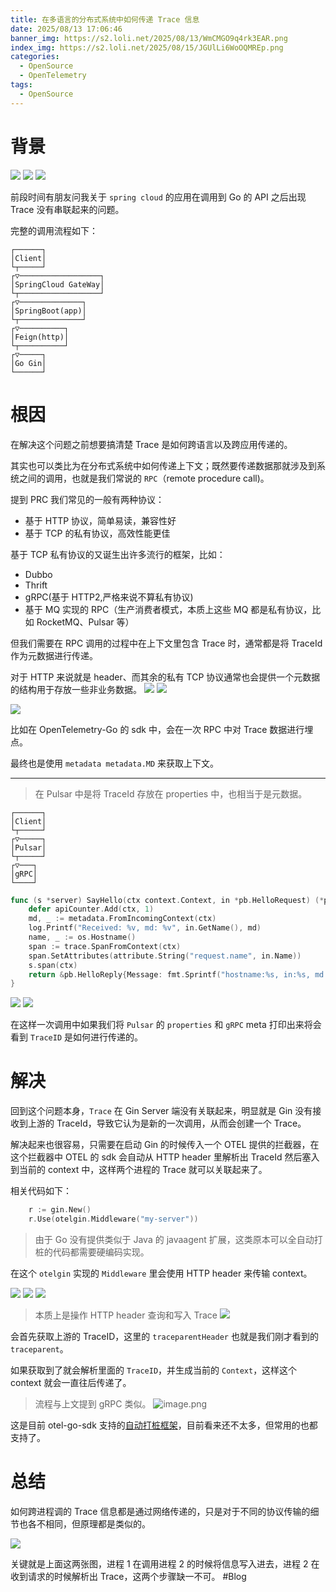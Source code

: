 ```yaml
---
title: 在多语言的分布式系统中如何传递 Trace 信息
date: 2025/08/13 17:06:46
banner_img: https://s2.loli.net/2025/08/13/WmCMGO9q4rk3EAR.png
index_img: https://s2.loli.net/2025/08/15/JGUlLi6WoOQMREp.png
categories:
  - OpenSource
  - OpenTelemetry
tags:
  - OpenSource
---
```

# 背景

![](https://s2.loli.net/2025/08/12/Q5fC3TugZ9dRvie.png)
![](https://s2.loli.net/2025/08/12/pczbVE7qHTaOXLk.png)
![](https://s2.loli.net/2025/08/12/XO2tqwaUPTGhvMI.png)

前段时间有朋友问我关于 `spring cloud` 的应用在调用到 Go 的 API 之后出现 Trace 没有串联起来的问题。

完整的调用流程如下：

```
┌──────┐             
│Client│             
└┬─────┘             
┌▽──────────────────┐
│SpringCloud GateWay│
└┬──────────────────┘
┌▽──────────────┐    
│SpringBoot(app)│    
└┬──────────────┘    
┌▽──────────┐        
│Feign(http)│        
└┬──────────┘        
┌▽─────┐             
│Go Gin│             
└──────┘             
```

<!--more-->
# 根因

在解决这个问题之前想要搞清楚 Trace 是如何跨语言以及跨应用传递的。

其实也可以类比为在分布式系统中如何传递上下文；既然要传递数据那就涉及到系统之间的调用，也就是我们常说的 `RPC`（remote procedure call)。

提到 PRC 我们常见的一般有两种协议：
- 基于 HTTP 协议，简单易读，兼容性好
- 基于 TCP 的私有协议，高效性能更佳


基于 TCP 私有协议的又诞生出许多流行的框架，比如：
- Dubbo
- Thrift
- gRPC(基于 HTTP2,严格来说不算私有协议)
- 基于 MQ 实现的 RPC（生产消费者模式，本质上这些 MQ 都是私有协议，比如 RocketMQ、Pulsar 等）


但我们需要在 RPC 调用的过程中在上下文里包含 Trace 时，通常都是将 TraceId 作为元数据进行传递。

对于 HTTP 来说就是 header、而其余的私有 TCP 协议通常也会提供一个元数据的结构用于存放一些非业务数据。
![](https://s2.loli.net/2025/08/13/WmCMGO9q4rk3EAR.png)
![](https://s2.loli.net/2025/08/13/VCfuBXTWQ9KSjFq.png)

![](https://s2.loli.net/2025/08/13/SsItGoNAjKOdYeX.png)

比如在 OpenTelemetry-Go 的 sdk 中，会在一次 RPC 中对 Trace 数据进行埋点。

最终也是使用 `metadata metadata.MD` 来获取上下文。


---

> 在 Pulsar 中是将 TraceId 存放在 properties 中，也相当于是元数据。

```
┌──────┐
│Client│
└┬─────┘
┌▽─────┐
│Pulsar│
└┬─────┘
┌▽───┐  
│gRPC│  
└────┘  
```


```go
func (s *server) SayHello(ctx context.Context, in *pb.HelloRequest) (*pb.HelloReply, error) {  
    defer apiCounter.Add(ctx, 1)  
    md, _ := metadata.FromIncomingContext(ctx)  
    log.Printf("Received: %v, md: %v", in.GetName(), md)  
    name, _ := os.Hostname()  
    span := trace.SpanFromContext(ctx)  
    span.SetAttributes(attribute.String("request.name", in.Name))  
    s.span(ctx)  
    return &pb.HelloReply{Message: fmt.Sprintf("hostname:%s, in:%s, md:%v", name, in.Name, md)}, nil  
}
```

![](https://s2.loli.net/2025/08/13/3slym1JNSuUIaMv.png)
![](https://s2.loli.net/2025/08/13/Bo9jh4Y2Xk7UiRL.png)

在这样一次调用中如果我们将 `Pulsar` 的 `properties` 和 `gRPC` meta 打印出来将会看到 `TraceID` 是如何进行传递的。
# 解决

回到这个问题本身，`Trace` 在 Gin Server 端没有关联起来，明显就是 Gin 没有接收到上游的 TraceId，导致它认为是新的一次调用，从而会创建一个 Trace。

解决起来也很容易，只需要在启动 Gin 的时候传入一个 OTEL 提供的拦截器，在这个拦截器中 OTEL 的 sdk 会自动从 HTTP header 里解析出 TraceId 然后塞入到当前的 context 中，这样两个进程的 Trace 就可以关联起来了。

相关代码如下：

```go
	r := gin.New()
	r.Use(otelgin.Middleware("my-server"))
```

> 由于 Go 没有提供类似于 Java 的 javaagent 扩展，这类原本可以全自动打桩的代码都需要硬编码实现。


在这个 `otelgin` 实现的 `Middleware` 里会使用 HTTP header 来传输 context。

![](https://s2.loli.net/2025/08/13/CPjqJMG16kBDovu.png)
![](https://s2.loli.net/2025/08/13/MiLFjUSBcCye7fb.png)
![](https://s2.loli.net/2025/08/13/8OYmXLl2gxqpKHt.png)

> 本质上是操作 HTTP header 查询和写入 Trace
![](https://s2.loli.net/2025/08/13/FTGKkeifSL3IUys.png)

会首先获取上游的 TraceID，这里的 `traceparentHeader` 也就是我们刚才看到的 `traceparent`。

如果获取到了就会解析里面的 `TraceID`，并生成当前的 `Context`，这样这个 context 就会一直往后传递了。

> 流程与上文提到 gRPC 类似。
![image.png](https://s2.loli.net/2025/08/13/WR1yX75C2Fmuk6r.png)

这是目前 otel-go-sdk 支持的[自动打桩框架](https://github.com/open-telemetry/opentelemetry-go-contrib/tree/main/instrumentation)，目前看来还不太多，但常用的也都支持了。


# 总结

如何跨进程调的 Trace 信息都是通过网络传递的，只是对于不同的协议传输的细节也各不相同，但原理都是类似的。

![](https://s2.loli.net/2025/08/13/g1eaAzMXFjDkfU8.png)

关键就是上面这两张图，进程 1 在调用进程 2 的时候将信息写入进去，进程 2 在收到请求的时候解析出 Trace，这两个步骤缺一不可。
#Blog 